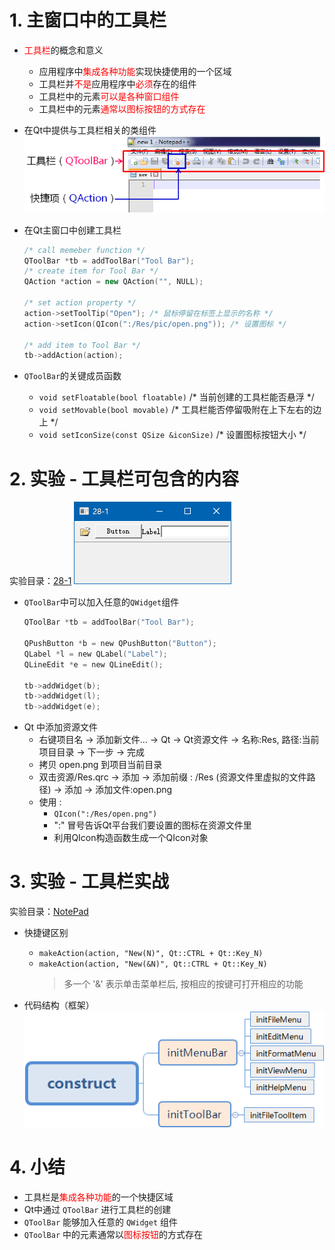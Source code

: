 # 1. 主窗口中的工具栏

- <font color=red>工具栏</font>的概念和意义
    - 应用程序中<font color=red>集成各种功能</font>实现快捷使用的一个区域
    - 工具栏并<font color=red>不是</font>应用程序中<font color=red>必须</font>存在的组件
    - 工具栏中的元素<font color=red>可以是各种窗口组件</font>
    - 工具栏中的元素<font color=red>通常以图标按钮的方式存在</font>

- 在Qt中提供与工具栏相关的类组件
    ![](vx_images/028_1.png)

- 在Qt主窗口中创建工具栏
    ```cpp
    /* call memeber function */
    QToolBar *tb = addToolBar("Tool Bar");
    /* create item for Tool Bar */
    QAction *action = new QAction("", NULL);

    /* set action property */
    action->setToolTip("Open"); /* 鼠标停留在标签上显示的名称 */
    action->setIcon(QIcon(":/Res/pic/open.png")); /* 设置图标 */

    /* add item to Tool Bar */
    tb->addAction(action);
    ```

- `QToolBar`的关键成员函数
    - `void setFloatable(bool floatable)` /* 当前创建的工具栏能否悬浮 */
    - `void setMovable(bool movable)` /* 工具栏能否停留吸附在上下左右的边上 */
    - `void setIconSize(const QSize &iconSize)` /* 设置图标按钮大小 */

# 2. 实验 - 工具栏可包含的内容
实验目录：[28-1](vx_attachments\028_Toolbar_in_the_mainwindow\28-1)
![](vx_images/028_e1.png)

- `QToolBar`中可以加入任意的`QWidget`组件
    ```c
    QToolBar *tb = addToolBar("Tool Bar");

    QPushButton *b = new QPushButton("Button");
    QLabel *l = new QLabel("Label");
    QLineEdit *e = new QLineEdit();

    tb->addWidget(b);
    tb->addWidget(l);
    tb->addWidget(e);
    ```
- Qt 中添加资源文件
    - 右键项目名 -> 添加新文件... -> Qt -> Qt资源文件 -> 名称:Res, 路径:当前项目目录 -> 下一步 -> 完成
    - 拷贝 open.png 到项目当前目录
    - 双击资源/Res.qrc -> 添加 -> 添加前缀 : /Res (资源文件里虚拟的文件路径) -> 添加 -> 添加文件:open.png
    - 使用 :
        - `QIcon(":/Res/open.png")`
        - ":" 冒号告诉Qt平台我们要设置的图标在资源文件里
        - 利用QIcon构造函数生成一个QIcon对象


# 3. 实验 - 工具栏实战
实验目录：[NotePad](vx_attachments\028_Toolbar_in_the_mainwindow\NotePad)

- 快捷键区别
    - `makeAction(action, "New(N)", Qt::CTRL + Qt::Key_N)`
    - `makeAction(action, "New(&N)", Qt::CTRL + Qt::Key_N)`
        > 多一个 '&' 表示单击菜单栏后, 按相应的按键可打开相应的功能

- 代码结构（框架）
    ![](vx_images/028_e2.png)


# 4. 小结
- 工具栏是<font color=red>集成各种功能</font>的一个快捷区域
- Qt中通过 `QToolBar` 进行工具栏的创建
- `QToolBar` 能够加入任意的 `QWidget` 组件
- `QToolBar` 中的元素通常以<font color=red>图标按钮</font>的方式存在
